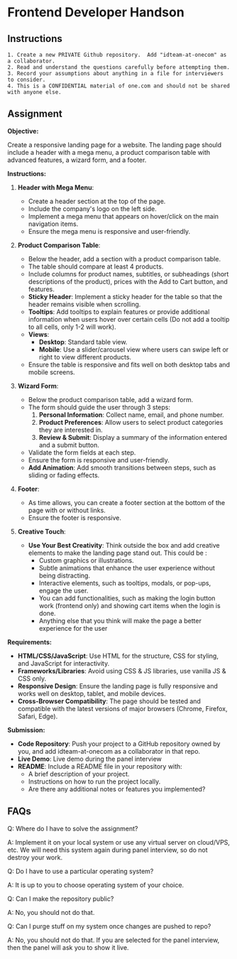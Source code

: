 # Frontend Developer Handson

## Instructions

```
1. Create a new PRIVATE Github repository.  Add "idteam-at-onecom" as a collaborator.
2. Read and understand the questions carefully before attempting them.
3. Record your assumptions about anything in a file for interviewers to consider.
4. This is a CONFIDENTIAL material of one.com and should not be shared with anyone else.
```

## Assignment

**Objective:**

Create a responsive landing page for a website. The landing page should include a header with a mega menu, a product comparison table with advanced features, a wizard form, and a footer. 

**Instructions:**

1. **Header with Mega Menu**:
    - Create a header section at the top of the page.
    - Include the company's logo on the left side.
    - Implement a mega menu that appears on hover/click on the main navigation items.
    - Ensure the mega menu is responsive and user-friendly.
    
2. **Product Comparison Table**:
    - Below the header, add a section with a product comparison table.
    - The table should compare at least 4 products.
    - Include columns for product names, subtitles, or subheadings (short descriptions of the product), prices with the Add to Cart button, and features.
    - **Sticky Header**: Implement a sticky header for the table so that the header remains visible when scrolling.
    - **Tooltips**: Add tooltips to explain features or provide additional information when users hover over certain cells (Do not add a tooltip to all cells, only 1-2 will work).
    - **Views**:
      - **Desktop**: Standard table view.
      - **Mobile**: Use a slider/carousel view where users can swipe left or right to view different products.
    - Ensure the table is responsive and fits well on both desktop tabs and mobile screens.
      
3. **Wizard Form**:
    - Below the product comparison table, add a wizard form.
    - The form should guide the user through 3 steps:
      1. **Personal Information**: Collect name, email, and phone number.
      2. **Product Preferences**: Allow users to select product categories they are interested in.
      3. **Review & Submit**: Display a summary of the information entered and a submit button.
    - Validate the form fields at each step.
    - Ensure the form is responsive and user-friendly.
    - **Add Animation**: Add smooth transitions between steps, such as sliding or fading effects.
    
4. **Footer**:
    - As time allows, you can create a footer section at the bottom of the page with or without links.
    - Ensure the footer is responsive.
      
5. **Creative Touch**:
    - **Use Your Best Creativity**: Think outside the box and add creative elements to make the landing page stand out. This could be :
      - Custom graphics or illustrations. 
      -  Subtle animations that enhance the user experience without being distracting.
      - Interactive elements, such as tooltips, modals, or pop-ups, engage the user.
      - You can add functionalities, such as making the login button work (frontend only) and showing cart items when the login is done.
      - Anything else that you think will make the page a better experience for the user

**Requirements:**

- **HTML/CSS/JavaScript**: Use HTML for the structure, CSS for styling, and JavaScript for interactivity.
- **Frameworks/Libraries**: Avoid using CSS & JS libraries, use vanilla JS & CSS only.
- **Responsive Design**: Ensure the landing page is fully responsive and works well on desktop, tablet, and mobile devices.
- **Cross-Browser Compatibility**: The page should be tested and compatible with the latest versions of major browsers (Chrome, Firefox, Safari, Edge).

**Submission:**

- **Code Repository**: Push your project to a GitHub repository owned by you, and add  idteam-at-onecom as a collaborator in that repo.
- **Live Demo**: Live demo during the panel interview
- **README**: Include a README file in your repository with:
  - A brief description of your project.
  - Instructions on how to run the project locally.
  - Are there any additional notes or features you implemented?


## FAQs

Q: Where do I have to solve the assignment?

A: Implement it on your local system or use any virtual server on cloud/VPS, etc. We will need this system again during panel interview, so do not destroy your work.

Q: Do I have to use a particular operating system?

A: It is up to you to choose operating system of your choice.

Q: Can I make the repository public?

A: No, you should not do that.

Q: Can I purge stuff on my system once changes are pushed to repo?

A: No, you should not do that. If you are selected for the panel interview, then the panel will ask you to show it live.
